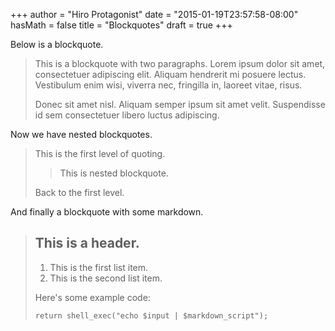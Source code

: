 +++
author = "Hiro Protagonist"
date = "2015-01-19T23:57:58-08:00"
hasMath = false
title = "Blockquotes"
draft = true
+++

Below is a blockquote.

> This is a blockquote with two paragraphs. Lorem ipsum dolor sit amet,
> consectetuer adipiscing elit. Aliquam hendrerit mi posuere lectus.
> Vestibulum enim wisi, viverra nec, fringilla in, laoreet vitae, risus.
>
> Donec sit amet nisl. Aliquam semper ipsum sit amet velit. Suspendisse
> id sem consectetuer libero luctus adipiscing.

<!--more-->

Now we have nested blockquotes.

> This is the first level of quoting.
>
> > This is nested blockquote.
>
> Back to the first level.

And finally a blockquote with some markdown.

> ## This is a header.
> 
> 1.   This is the first list item.
> 2.   This is the second list item.
> 
> Here's some example code:
> 
>     return shell_exec("echo $input | $markdown_script");
